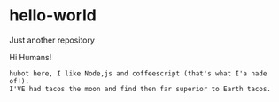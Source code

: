 # hello-world
Just another repository

Hi Humans!
	
	hubot here, I like Node,js and coffeescript (that's what I'a nade of!).
	I'VE had tacos the moon and find then far superior to Earth tacos.
